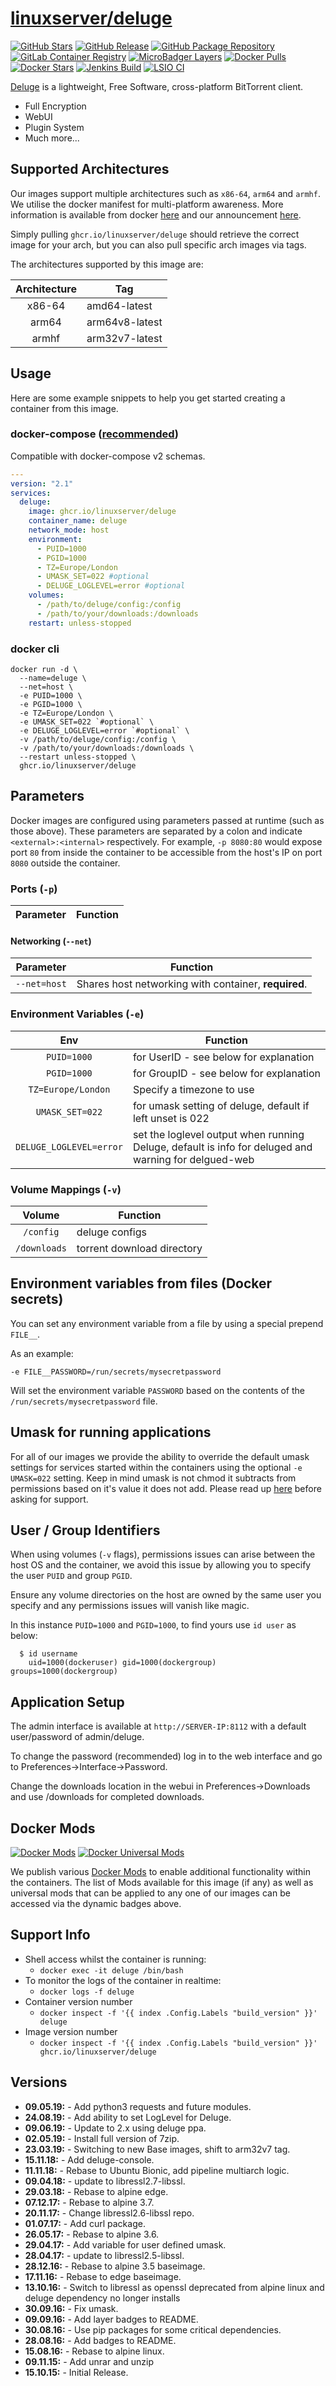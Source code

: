# [linuxserver/deluge](https://github.com/linuxserver/docker-deluge)

[![GitHub Stars](https://img.shields.io/github/stars/linuxserver/docker-deluge.svg?color=94398d&labelColor=555555&logoColor=ffffff&style=for-the-badge&logo=github)](https://github.com/linuxserver/docker-deluge)
[![GitHub Release](https://img.shields.io/github/release/linuxserver/docker-deluge.svg?color=94398d&labelColor=555555&logoColor=ffffff&style=for-the-badge&logo=github)](https://github.com/linuxserver/docker-deluge/releases)
[![GitHub Package Repository](https://img.shields.io/static/v1.svg?color=94398d&labelColor=555555&logoColor=ffffff&style=for-the-badge&label=linuxserver.io&message=GitHub%20Package&logo=github)](https://github.com/linuxserver/docker-deluge/packages)
[![GitLab Container Registry](https://img.shields.io/static/v1.svg?color=94398d&labelColor=555555&logoColor=ffffff&style=for-the-badge&label=linuxserver.io&message=GitLab%20Registry&logo=gitlab)](https://gitlab.com/linuxserver.io/docker-deluge/container_registry)
[![MicroBadger Layers](https://img.shields.io/microbadger/layers/linuxserver/deluge.svg?color=94398d&labelColor=555555&logoColor=ffffff&style=for-the-badge)](https://microbadger.com/images/linuxserver/deluge "Get your own version badge on microbadger.com")
[![Docker Pulls](https://img.shields.io/docker/pulls/linuxserver/deluge.svg?color=94398d&labelColor=555555&logoColor=ffffff&style=for-the-badge&label=pulls&logo=docker)](https://hub.docker.com/r/linuxserver/deluge)
[![Docker Stars](https://img.shields.io/docker/stars/linuxserver/deluge.svg?color=94398d&labelColor=555555&logoColor=ffffff&style=for-the-badge&label=stars&logo=docker)](https://hub.docker.com/r/linuxserver/deluge)
[![Jenkins Build](https://img.shields.io/jenkins/build?labelColor=555555&logoColor=ffffff&style=for-the-badge&jobUrl=https%3A%2F%2Fci.linuxserver.io%2Fjob%2FDocker-Pipeline-Builders%2Fjob%2Fdocker-deluge%2Fjob%2Fmaster%2F&logo=jenkins)](https://ci.linuxserver.io/job/Docker-Pipeline-Builders/job/docker-deluge/job/master/)
[![LSIO CI](https://img.shields.io/badge/dynamic/yaml?color=94398d&labelColor=555555&logoColor=ffffff&style=for-the-badge&label=CI&query=CI&url=https%3A%2F%2Fci-tests.linuxserver.io%2Flinuxserver%2Fdeluge%2Flatest%2Fci-status.yml)](https://ci-tests.linuxserver.io/linuxserver/deluge/latest/index.html)

[Deluge](http://deluge-torrent.org/) is a lightweight, Free Software, cross-platform BitTorrent client.

* Full Encryption
* WebUI
* Plugin System
* Much more...


## Supported Architectures

Our images support multiple architectures such as `x86-64`, `arm64` and `armhf`. We utilise the docker manifest for multi-platform awareness. More information is available from docker [here](https://github.com/docker/distribution/blob/master/docs/spec/manifest-v2-2.md#manifest-list) and our announcement [here](https://blog.linuxserver.io/2019/02/21/the-lsio-pipeline-project/).

Simply pulling `ghcr.io/linuxserver/deluge` should retrieve the correct image for your arch, but you can also pull specific arch images via tags.

The architectures supported by this image are:

| Architecture | Tag |
| :----: | --- |
| x86-64 | amd64-latest |
| arm64 | arm64v8-latest |
| armhf | arm32v7-latest |


## Usage

Here are some example snippets to help you get started creating a container from this image.

### docker-compose ([recommended](https://docs.linuxserver.io/general/docker-compose))

Compatible with docker-compose v2 schemas.

```yaml
---
version: "2.1"
services:
  deluge:
    image: ghcr.io/linuxserver/deluge
    container_name: deluge
    network_mode: host
    environment:
      - PUID=1000
      - PGID=1000
      - TZ=Europe/London
      - UMASK_SET=022 #optional
      - DELUGE_LOGLEVEL=error #optional
    volumes:
      - /path/to/deluge/config:/config
      - /path/to/your/downloads:/downloads
    restart: unless-stopped
```

### docker cli

```
docker run -d \
  --name=deluge \
  --net=host \
  -e PUID=1000 \
  -e PGID=1000 \
  -e TZ=Europe/London \
  -e UMASK_SET=022 `#optional` \
  -e DELUGE_LOGLEVEL=error `#optional` \
  -v /path/to/deluge/config:/config \
  -v /path/to/your/downloads:/downloads \
  --restart unless-stopped \
  ghcr.io/linuxserver/deluge
```


## Parameters

Docker images are configured using parameters passed at runtime (such as those above). These parameters are separated by a colon and indicate `<external>:<internal>` respectively. For example, `-p 8080:80` would expose port `80` from inside the container to be accessible from the host's IP on port `8080` outside the container.

### Ports (`-p`)

| Parameter | Function |
| :----: | --- |

#### Networking (`--net`)
| Parameter | Function |
| :-----:   | --- |
| `--net=host` | Shares host networking with container, **required**. |

### Environment Variables (`-e`)

| Env | Function |
| :----: | --- |
| `PUID=1000` | for UserID - see below for explanation |
| `PGID=1000` | for GroupID - see below for explanation |
| `TZ=Europe/London` | Specify a timezone to use |
| `UMASK_SET=022` | for umask setting of deluge, default if left unset is 022 |
| `DELUGE_LOGLEVEL=error` | set the loglevel output when running Deluge, default is info for deluged and warning for delgued-web |

### Volume Mappings (`-v`)

| Volume | Function |
| :----: | --- |
| `/config` | deluge configs |
| `/downloads` | torrent download directory |



## Environment variables from files (Docker secrets)

You can set any environment variable from a file by using a special prepend `FILE__`.

As an example:

```
-e FILE__PASSWORD=/run/secrets/mysecretpassword
```

Will set the environment variable `PASSWORD` based on the contents of the `/run/secrets/mysecretpassword` file.

## Umask for running applications

For all of our images we provide the ability to override the default umask settings for services started within the containers using the optional `-e UMASK=022` setting.
Keep in mind umask is not chmod it subtracts from permissions based on it's value it does not add. Please read up [here](https://en.wikipedia.org/wiki/Umask) before asking for support.


## User / Group Identifiers

When using volumes (`-v` flags), permissions issues can arise between the host OS and the container, we avoid this issue by allowing you to specify the user `PUID` and group `PGID`.

Ensure any volume directories on the host are owned by the same user you specify and any permissions issues will vanish like magic.

In this instance `PUID=1000` and `PGID=1000`, to find yours use `id user` as below:

```
  $ id username
    uid=1000(dockeruser) gid=1000(dockergroup) groups=1000(dockergroup)
```

## Application Setup

The admin interface is available at `http://SERVER-IP:8112` with a default user/password of admin/deluge.

To change the password (recommended) log in to the web interface and go to Preferences->Interface->Password.

Change the downloads location in the webui in Preferences->Downloads and use /downloads for completed downloads.


## Docker Mods
[![Docker Mods](https://img.shields.io/badge/dynamic/yaml?color=94398d&labelColor=555555&logoColor=ffffff&style=for-the-badge&label=deluge&query=%24.mods%5B%27deluge%27%5D.mod_count&url=https%3A%2F%2Fraw.githubusercontent.com%2Flinuxserver%2Fdocker-mods%2Fmaster%2Fmod-list.yml)](https://mods.linuxserver.io/?mod=deluge "view available mods for this container.") [![Docker Universal Mods](https://img.shields.io/badge/dynamic/yaml?color=94398d&labelColor=555555&logoColor=ffffff&style=for-the-badge&label=universal&query=%24.mods%5B%27universal%27%5D.mod_count&url=https%3A%2F%2Fraw.githubusercontent.com%2Flinuxserver%2Fdocker-mods%2Fmaster%2Fmod-list.yml)](https://mods.linuxserver.io/?mod=universal "view available universal mods.")

We publish various [Docker Mods](https://github.com/linuxserver/docker-mods) to enable additional functionality within the containers. The list of Mods available for this image (if any) as well as universal mods that can be applied to any one of our images can be accessed via the dynamic badges above.


## Support Info

* Shell access whilst the container is running:
  * `docker exec -it deluge /bin/bash`
* To monitor the logs of the container in realtime:
  * `docker logs -f deluge`
* Container version number
  * `docker inspect -f '{{ index .Config.Labels "build_version" }}' deluge`
* Image version number
  * `docker inspect -f '{{ index .Config.Labels "build_version" }}' ghcr.io/linuxserver/deluge`

## Versions

* **09.05.19:** - Add python3 requests and future modules.
* **24.08.19:** - Add ability to set LogLevel for Deluge.
* **09.06.19:** - Update to 2.x using deluge ppa.
* **02.05.19:** - Install full version of 7zip.
* **23.03.19:** - Switching to new Base images, shift to arm32v7 tag.
* **15.11.18:** - Add deluge-console.
* **11.11.18:** - Rebase to Ubuntu Bionic, add pipeline multiarch logic.
* **09.04.18:** - update to libressl2.7-libssl.
* **29.03.18:** - Rebase to alpine edge.
* **07.12.17:** - Rebase to alpine 3.7.
* **20.11.17:** - Change libressl2.6-libssl repo.
* **01.07.17:** - Add curl package.
* **26.05.17:** - Rebase to alpine 3.6.
* **29.04.17:** - Add variable for user defined umask.
* **28.04.17:** - update to libressl2.5-libssl.
* **28.12.16:** - Rebase to alpine 3.5 baseimage.
* **17.11.16:** - Rebase to edge baseimage.
* **13.10.16:** - Switch to libressl as openssl deprecated from alpine linux and deluge dependency no longer installs
* **30.09.16:** - Fix umask.
* **09.09.16:** - Add layer badges to README.
* **30.08.16:** - Use pip packages for some critical dependencies.
* **28.08.16:** - Add badges to README.
* **15.08.16:** - Rebase to alpine linux.
* **09.11.15:** - Add unrar and unzip
* **15.10.15:** - Initial Release.
